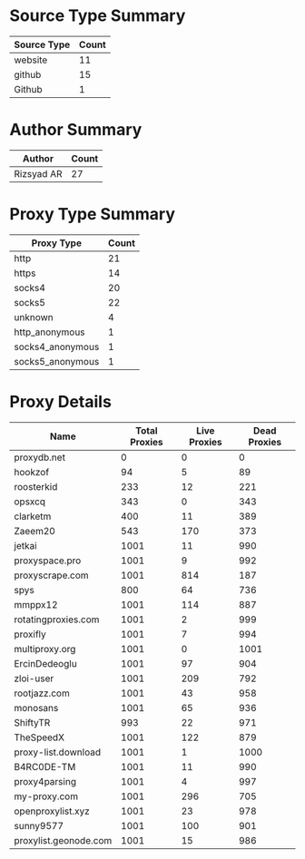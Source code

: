 # Source Type Summary

| Source Type | Count |
|-------------|-------|
| website | 11 |
| github | 15 |
| Github | 1 |


# Author Summary

| Author | Count |
|--------|-------|
| Rizsyad AR | 27 |


# Proxy Type Summary

| Proxy Type | Count |
|------------|-------|
| http | 21 |
| https | 14 |
| socks4 | 20 |
| socks5 | 22 |
| unknown | 4 |
| http_anonymous | 1 |
| socks4_anonymous | 1 |
| socks5_anonymous | 1 |


# Proxy Details

| Name | Total Proxies | Live Proxies | Dead Proxies |
|------|---------------|--------------|---------------|
| proxydb.net | 0 | 0 | 0 |
| hookzof | 94 | 5 | 89 |
| roosterkid | 233 | 12 | 221 |
| opsxcq | 343 | 0 | 343 |
| clarketm | 400 | 11 | 389 |
| Zaeem20 | 543 | 170 | 373 |
| jetkai | 1001 | 11 | 990 |
| proxyspace.pro | 1001 | 9 | 992 |
| proxyscrape.com | 1001 | 814 | 187 |
| spys | 800 | 64 | 736 |
| mmppx12 | 1001 | 114 | 887 |
| rotatingproxies.com | 1001 | 2 | 999 |
| proxifly | 1001 | 7 | 994 |
| multiproxy.org | 1001 | 0 | 1001 |
| ErcinDedeoglu | 1001 | 97 | 904 |
| zloi-user | 1001 | 209 | 792 |
| rootjazz.com | 1001 | 43 | 958 |
| monosans | 1001 | 65 | 936 |
| ShiftyTR | 993 | 22 | 971 |
| TheSpeedX | 1001 | 122 | 879 |
| proxy-list.download | 1001 | 1 | 1000 |
| B4RC0DE-TM | 1001 | 11 | 990 |
| proxy4parsing | 1001 | 4 | 997 |
| my-proxy.com | 1001 | 296 | 705 |
| openproxylist.xyz | 1001 | 23 | 978 |
| sunny9577 | 1001 | 100 | 901 |
| proxylist.geonode.com | 1001 | 15 | 986 |
